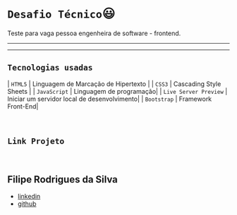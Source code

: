 # `Desafio Técnico`😃

Teste para vaga pessoa engenheira de software - frontend.

---
------
## `Tecnologias usadas`

| `HTML5` | Linguagem de Marcação de Hipertexto |
| `CSS3` | Cascading Style Sheets |
| `JavaScript` | Linguagem de programação|
| `Live Server Preview` | Iniciar um servidor local de desenvolvimento|
| `Bootstrap` | Framework Front-End|

<br>

## `Link Projeto`


<br>

## Filipe Rodrigues da Silva
- [linkedin](https://www.linkedin.com/in/filipe-rodrigues-da-silva-b582b062/)
- [github](https://github.com/lipersilva)
